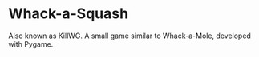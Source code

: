# Whack-a-Squash
Also known as KillWG. A small game similar to Whack-a-Mole, developed with Pygame. 
